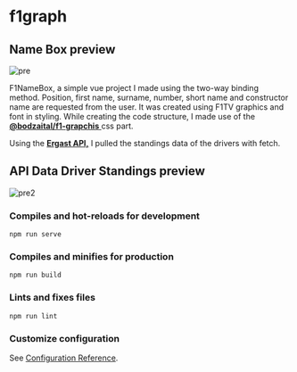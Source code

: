 # f1graph

## Name Box preview

![pre](https://user-images.githubusercontent.com/69075047/116083783-b4ea4a00-a6a5-11eb-8241-6cff9cc59625.png)


F1NameBox, a simple vue project I made using the two-way binding method. Position, first name, surname, number, short name and constructor name are requested from the user. It was created using F1TV graphics and font in styling. While creating the code structure, I made use of the [**@bodzaital/f1-grapchis** ](https://github.com/bodzaital/f1-graphics-css)css part.

Using the [**Ergast API,**](http://ergast.com/mrd/) I pulled the standings data of the drivers with fetch.

## API Data Driver Standings preview
![pre2](https://user-images.githubusercontent.com/69075047/116083549-60df6580-a6a5-11eb-80c4-3b46e2b4be1d.png)

### Compiles and hot-reloads for development
```
npm run serve
```

### Compiles and minifies for production
```
npm run build
```

### Lints and fixes files
```
npm run lint
```

### Customize configuration
See [Configuration Reference](https://cli.vuejs.org/config/).
